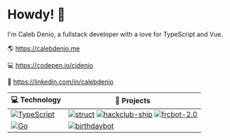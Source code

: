 # Howdy! 👋

I'm Caleb Denio, a fullstack developer with a love for TypeScript and Vue.

🌎 https://calebdenio.me

💻 https://codepen.io/cjdenio

💼 https://linkedin.com/in/calebdenio
<!-- START OF PROFILE STACK, DO NOT REMOVE -->
| 💻 **Technology** | 🚀 **Projects** |
|-|-|
| [![TypeScript](https://img.shields.io/static/v1?label=&message=TypeScript&color=007ACC&logo=typescript&logoColor=FFFFFF)](https://typescriptlang.org) | [![struct](https://img.shields.io/static/v1?label=struct&message=%20&color=000605&logo=github&logoColor=white&labelColor=000605)](https://github.com/Standard-Structure/struct) [![hackclub-ship](https://img.shields.io/static/v1?label=hackclub-ship&message=%20&color=000605&logo=github&logoColor=white&labelColor=000605)](https://github.com/cjdenio/hackclub-ship) [![frcbot-2.0](https://img.shields.io/static/v1?label=frcbot-2.0&message=%20&color=000605&logo=github&logoColor=white&labelColor=000605)](https://github.com/deniosoftware/frcbot-2.0) |
| [![Go](https://img.shields.io/static/v1?label=&message=Go&color=00ADD8&logo=go&logoColor=FFFFFF)](https://golang.org) | [![birthdaybot](https://img.shields.io/static/v1?label=birthdaybot&message=%20&color=000605&logo=github&logoColor=white&labelColor=000605)](https://github.com/cjdenio/birthdaybot) |
<!-- END OF PROFILE STACK, DO NOT REMOVE -->
